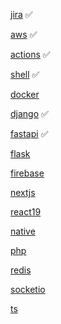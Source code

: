 [jira](./jira.md) ✅

[aws](./aws.md) ✅

[actions](./Githubactions.md) ✅

[shell](./shell.md) ✅

[docker](./docker_vim.md)

[django](./django.md) ✅

[fastapi](./fastapi.md) ✅

[flask](./flask.md)

[firebase](./firebase.md)

[nextjs](./nextjs.md)

[react19](./react19.md)

[native](./reactNative.md)

[php](./php.md)

[redis](./redis.md)

[socketio](./socketio.md)

[ts](./ts.md)
